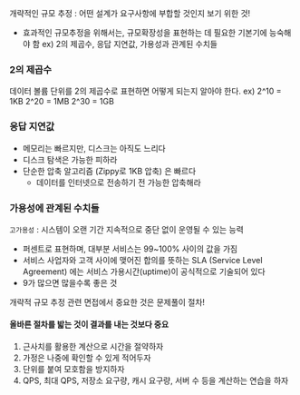 개략적인 규모 추정 : 어떤 설계가 요구사항에 부합할 것인지 보기 위한 것!
- 효과적인 규모추정을 위해서는, 규모확장성을 표현하는 데 필요한 기본기에 능숙해야 함
ex) 2의 제곱수, 응답 지연값, 가용성과 관계된 수치들

### 2의 제곱수 
데이터 볼륨 단위를 2의 제곱수로 표현하면 어떻게 되는지 알아야 한다.
ex) 
2^10 = 1KB
2^20 = 1MB
2^30 = 1GB

### 응답 지연값
- 메모리는 빠르지만, 디스크는 아직도 느리다
- 디스크 탐색은 가능한 피하라
- 단순한 압축 알고리즘 (Zippy로 1KB 압축) 은 빠르다
	- 데이터를 인터넷으로 전송하기 전 가능한 압축해라

### 가용성에 관계된 수치들
`고가용성` : 시스템이 오랜 기간 지속적으로 중단 없이 운영될 수 있는 능력
- 퍼센트로 표현하며, 대부분 서비스는 99~100% 사이의 값을 가짐
- 서비스 사업자와 고객 사이에 맺어진 합의를 뜻하는 SLA (Service Level Agreement) 에는 서비스 가용시간(uptime)이 공식적으로 기술되어 있다
- 9가 많으면 많을수록 좋은 것

개략적 규모 추정 관련 면접에서 중요한 것은 문제풀이 절차!

#### **올바른 절차를 밟는 것**이 결과를 내는 것보다 중요
1. 근사치를 활용한 계산으로 시간을 절약하자
2. 가정은 나중에 확인할 수 있게 적어두자
3. 단위를 붙여 모호함을 방지하자
4. QPS, 최대 QPS, 저장소 요구량, 캐시 요구량, 서버 수 등을 계산하는 연습을 하자


